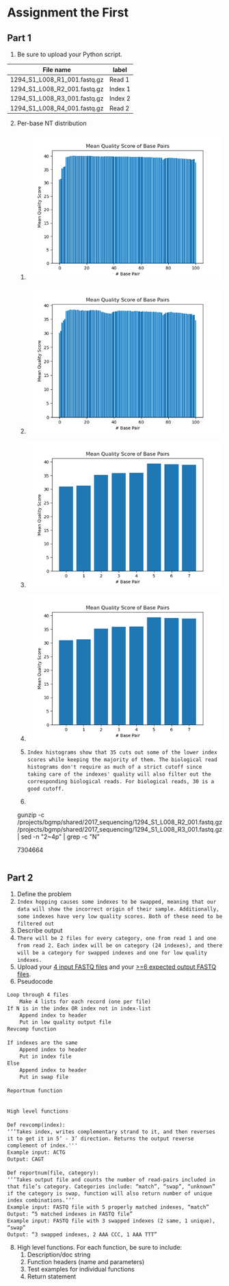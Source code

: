 # Assignment the First

## Part 1
1. Be sure to upload your Python script.

| File name | label |
|---|---|
| 1294_S1_L008_R1_001.fastq.gz | Read 1 |
| 1294_S1_L008_R2_001.fastq.gz | Index 1 |
| 1294_S1_L008_R3_001.fastq.gz | Index 2 |
| 1294_S1_L008_R4_001.fastq.gz | Read 2 |

2. Per-base NT distribution
    1.  ![histogram read 1](meanqual_read1.png "Read 1 Histogram")
    2.  ![histogram read 2](meanqual_read2.png "Read 2 Histogram")
    3.  ![histogram index 1](meanqual_index1.png "Index 1 Histogram")
    4.  ![histogram index 1](meanqual_index1.png "Index 2 Histogram")

    2. ```Index histograms show that 35 cuts out some of the lower index scores while keeping the majority of them. The biological read histograms don't require as much of a strict cutoff since taking care of the indexes' quality will also filter out the corresponding biological reads. For biological reads, 30 is a good cutoff.```
    3. ```
    gunzip -c /projects/bgmp/shared/2017_sequencing/1294_S1_L008_R2_001.fastq.gz /projects/bgmp/shared/2017_sequencing/1294_S1_L008_R3_001.fastq.gz | sed -n "2~4p" | grep -c "N"
    
    7304664
    ```
    
## Part 2
1. Define the problem
2.  ```Index hopping causes some indexes to be swapped, meaning that our data will show the incorrect origin of their sample. Additionally, some indexes have very low quality scores. Both of these need to be filtered out ```
3. Describe output
4. ```There will be 2 files for every category, one from read 1 and one from read 2. Each index will be on category (24 indexes), and there will be a category for swapped indexes and one for low quality indexes.```
5. Upload your [4 input FASTQ files](../TEST-input_FASTQ) and your [>=6 expected output FASTQ files](../TEST-output_FASTQ).
6. Pseudocode
```
Loop through 4 files
	Make 4 lists for each record (one per file)
If N is in the index OR index not in index-list
	Append index to header
	Put in low quality output file
Revcomp function

If indexes are the same
	Append index to header
	Put in index file
Else
	Append index to header
	Put in swap file

Reportnum function


High level functions

Def revcomp(index):
‘’’Takes index, writes complementary strand to it, and then reverses it to get it in 5’ - 3’ direction. Returns the output reverse complement of index.'''
Example input: ACTG
Output: CAGT

Def reportnum(file, category):
‘’’Takes output file and counts the number of read-pairs included in that file’s category. Categories include: “match”, “swap”, “unknown” if the category is swap, function will also return number of unique index combinations.’’’
Example input: FASTQ file with 5 properly matched indexes, “match”
Output: “5 matched indexes in FASTQ file”
Example input: FASTQ file with 3 swapped indexes (2 same, 1 unique), “swap”
Output: “3 swapped indexes, 2 AAA CCC, 1 AAA TTT”

```
8. High level functions. For each function, be sure to include:
    1. Description/doc string
    2. Function headers (name and parameters)
    3. Test examples for individual functions
    4. Return statement
